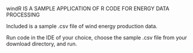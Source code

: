 windR IS A SAMPLE APPLICATION OF R CODE FOR ENERGY DATA PROCESSING

Included is a sample .csv file of wind energy production data.

Run code in the IDE of your choice, choose the sample .csv file from your download directory, and run.
